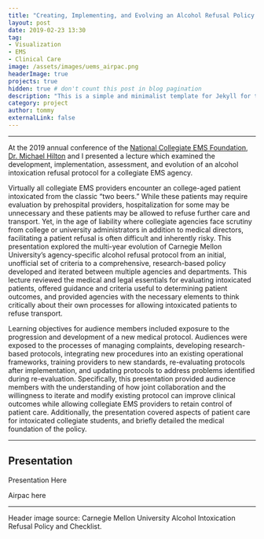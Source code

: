 ```yaml
---
title: "Creating, Implementing, and Evolving an Alcohol Refusal Policy for Intoxicated Patients"
layout: post
date: 2019-02-23 13:30
tag:
- Visualization
- EMS
- Clinical Care
image: /assets/images/uems_airpac.png
headerImage: true
projects: true
hidden: true # don't count this post in blog pagination
description: "This is a simple and minimalist template for Jekyll for those who likes to eat noodles."
category: project
author: tommy
externalLink: false
---
```


---


At the 2019 annual conference of the <a href="ncemsf.org">National Collegiate EMS Foundation</a>, <a href="https://www.ncemsf.org/about/leadership/board-of-directors/5-michael-t-hilton-md">Dr. Michael Hilton</a> and I presented a lecture which examined the development, implementation, assessment, and evolution of an alcohol intoxication refusal protocol for a collegiate EMS agency.

Virtually all collegiate EMS providers encounter an college-aged patient intoxicated from the classic “two beers.” While these patients may require evaluation by prehospital providers, hospitalization for some may be unnecessary and these patients may be allowed to refuse further care and transport. Yet, in the age of liability where collegiate agencies face scrutiny from college or university administrators in addition to medical directors, facilitating a patient refusal is often difficult and inherently risky. This presentation explored the multi-year evolution of Carnegie Mellon University’s agency-specific alcohol refusal protocol from an initial, unofficial set of criteria to a comprehensive, research-based policy developed and iterated between multiple agencies and departments. This lecture reviewed the medical and legal essentials for evaluating intoxicated patients, offered guidance and criteria useful to determining patient outcomes, and provided agencies with the necessary elements to think critically about their own processes for allowing intoxicated patients to refuse transport.

Learning objectives for audience members included exposure to the progression and development of a new medical protocol. Audiences were exposed to the processes of managing complaints, developing research-based protocols, integrating new procedures into an existing operational frameworks, training providers to new standards, re-evaluating protocols after implementation, and updating protocols to address problems identified during re-evaluation.  Specifically, this presentation provided audience members with the understanding of how joint collaboration and the willingness to iterate and modify existing protocol can improve clinical outcomes while allowing collegiate EMS providers to retain control of patient care. Additionally, the presentation covered aspects of patient care for intoxicated collegiate students, and briefly detailed the medical foundation of the policy.
 
---

## Presentation

Presentation Here

Airpac here

---

Header image source: Carnegie Mellon University Alcohol Intoxication Refusal Policy and Checklist.


